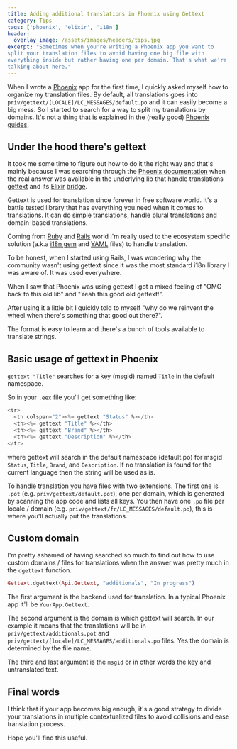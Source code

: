 ```yaml
---
title: Adding additional translations in Phoenix using Gettext
category: Tips
tags: ['phoenix', 'elixir', 'i18n']
header:
  overlay_image: /assets/images/headers/tips.jpg
excerpt: "Sometimes when you're writing a Phoenix app you want to
split your translation files to avoid having one big file with
everything inside but rather having one per domain. That's what we're
talking about here."
---
```


When I wrote a [Phoenix](https://phoenixframework.org) app for the
first time, I quickly asked myself how to organize my translation
files. By default, all translations goes into
`priv/gettext/[LOCALE]/LC_MESSAGES/default.po` and it can easily
become a big mess. So I started to search for a way to split my
translations by domains. It's not a thing that is explained in the
(really good) [Phoenix
guides](https://hexdocs.pm/phoenix/overview.html).

## Under the hood there's gettext ##

It took me some time to figure out how to do it the right way and
that's mainly because I was searching through the [Phoenix
documentation](https://hexdocs.pm/phoenix/Phoenix.html) when the real
answer was available in the underlying lib that handle translations
[gettext](https://www.gnu.org/software/gettext/) and its
[Elixir](https://elixir-lang.org)
[bridge](https://github.com/elixir-lang/gettext).

Gettext is used for translation since forever in free software world.
It's a battle tested library that has everything you need when it
comes to translations. It can do simple translations, handle plural
translations and domain-based translations.

Coming from [Ruby](https://www.ruby-lang.org/) and
[Rails](http://rubyonrails.org) world I'm really used to the
ecosystem specific solution (a.k.a [i18n
gem](https://github.com/svenfuchs/i18n) and [YAML](https://yaml.org)
files) to handle translation.

To be honest, when I started using Rails, I was wondering why the community
wasn't using gettext since it was the most standard i18n library I
was aware of. It was used everywhere.

When I saw that Phoenix was using gettext I got a mixed feeling of
"OMG back to this old lib" and "Yeah this good old gettext!".

After using it a little bit I quickly told to myself "why do we
reinvent the wheel when there's something that good out there?".

The format is easy to learn and there's a bunch of tools available to
translate strings.

## Basic usage of gettext in Phoenix ##

`gettext "Title"` searches for a key (msgid) named `Title` in the
default namespace.

So in your `.eex` file you'll get something like:

```eex
<tr>
  <th colspan="2"><%= gettext "Status" %></th>
  <th><%= gettext "Title" %></th>
  <th><%= gettext "Brand" %></th>
  <th><%= gettext "Description" %></th>
</tr>
```

where gettext will search in the default namespace (default.po) for
msgid `Status`, `Title`, `Brand`, and `Description`. If no translation
is found for the current language then the string will be used as is.

To handle translation you have files with two extensions. The first
one is `.pot` (e.g. `priv/gettext/default.pot`), one per domain, which
is generated by scanning the app code and lists all keys. You then
have one `.po` file per locale / domain (e.g.
`priv/gettext/fr/LC_MESSAGES/default.po`), this is where you'll
actually put the translations.

## Custom domain ##

I'm pretty ashamed of having searched so much to find out how to use
custom domains / files for translations when the answer was pretty
much in the `dgettext` function.

```elixir
Gettext.dgettext(Api.Gettext, "additionals", "In progress")
```

The first argument is the backend used for translation. In a typical
Phoenix app it'll be `YourApp.Gettext`.

The second argument is the domain is which gettext will search. In our
example it means that the translations will be in
`priv/gettext/additionals.pot` and
`priv/gettext/[locale]/LC_MESSAGES/additionals.po` files. Yes the
domain is determined by the file name.

The third and last argument is the `msgid` or in other words the key
and untranslated text.

## Final words ##

I think that if your app becomes big enough, it's a good strategy to
divide your translations in multiple contextualized files to avoid
collisions and ease translation process.

Hope you'll find this useful.
